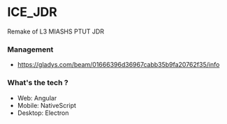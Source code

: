 # ICE_JDR

Remake of L3 MIASHS PTUT JDR

### Management

- https://gladys.com/beam/01666396d36967cabb35b9fa20762f35/info

### What's the tech ?
- Web: Angular
- Mobile: NativeScript
- Desktop: Electron
